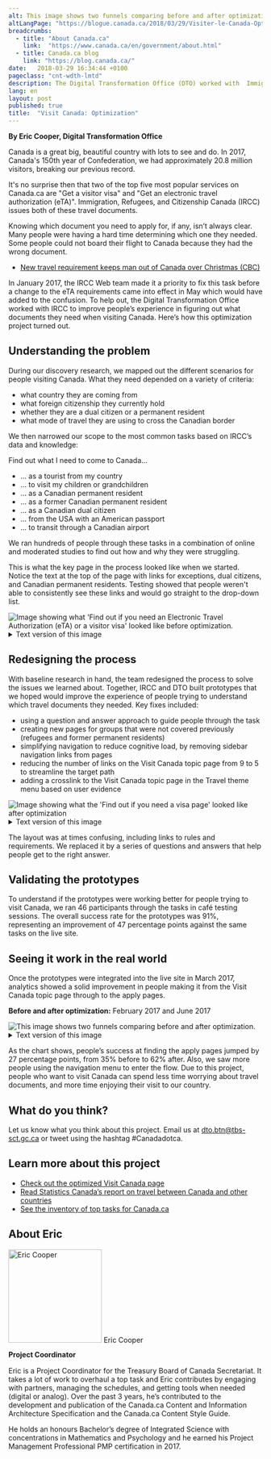 ```yaml
---
alt: This image shows two funnels comparing before and after optimization.
altLangPage: "https://blogue.canada.ca/2018/03/29/Visiter-le-Canada-Optimisation.html"
breadcrumbs:
  - title: "About Canada.ca"
    link:  "https://www.canada.ca/en/government/about.html"
  - title: Canada.ca blog
    link: "https://blog.canada.ca/"
date:   2018-03-29 16:34:44 +0100
pageclass: "cnt-wdth-lmtd"
description: The Digital Transformation Office (DTO) worked with  Immigration, Refugees, and Citizenship Canada (IRCC) to improve people’s experience in figuring out what documents they need when visiting Canada. Here’s how this optimization project turned out.
lang: en
layout: post
published: true
title:  "Visit Canada: Optimization"
---
```

**By Eric Cooper, Digital Transformation Office**

Canada is a great big, beautiful country with lots to see and do. In 2017, Canada's 150th year of Confederation, we had approximately 20.8 million visitors, breaking our previous record.

It's no surprise then that two of the top five most popular services on Canada.ca are "Get a visitor visa" and "Get an electronic travel authorization (eTA)". Immigration, Refugees, and Citizenship Canada (IRCC) issues both of these travel documents.

Knowing which document you need to apply for, if any, isn’t always clear. Many people were having a hard time determining which one they needed. Some people could not board their flight to Canada because they had the wrong document.

* [New travel requirement keeps man out of Canada over Christmas (CBC)](http://www.cbc.ca/news/canada/nova-scotia/travel-security-eta-document-england-electronic-travel-authorization-1.3916927)

In January 2017, the IRCC Web team made it a priority to fix this task before a change to the eTA requirements came into effect in May which would have added to the confusion. To help out, the Digital Transformation Office worked with IRCC to improve people’s experience in figuring out what documents they need when visiting Canada. Here’s how this optimization project turned out.

## Understanding the problem

During our discovery research, we mapped out the different scenarios for people visiting Canada. What they need depended on a variety of criteria:

- what country they are coming from
- what foreign citizenship they currently hold
- whether they are a dual citizen or a permanent resident
- what mode of travel they are using to cross the Canadian border


We then narrowed our scope to the most common tasks based on IRCC’s data and knowledge:

Find out what I need to come to Canada...

- ... as a tourist from my country
- ... to visit my children or grandchildren
- ... as a Canadian permanent resident
- ... as a former Canadian permanent resident
- ... as a Canadian dual citizen
- ... from the USA with an American passport
- ... to transit through a Canadian airport

We ran hundreds of people through these tasks in a combination of online and moderated studies to find out how and why they were struggling.

This is what the key page in the process looked like when we started. Notice the text at the top of the page with links for exceptions, dual citizens, and Canadian permanent residents. Testing showed that people weren't able to consistently see these links and would go straight to the drop-down list.

<img class="img-responsive border" src="{{ site.baseurl }}/{{ page.lang }}/images/eTA-AVE/VisaETA-before.jpg" alt="Image showing what 'Find out if you need an Electronic Travel Authorization (eTA) or a visitor visa' looked like before optimization.">

<details>
	<summary>Text version of this image</summary>
	<p>This image shows what the “Find out if you need an Electronic Travel Authorization (eTA) or a visitor visa” page looked like before it was optimized.</p>
	<p>There are two paragraphs of text with four links embedded in them. Below that, in a blue box, is more text with a drop down menu of countries. At the bottom of the page are three large related links in boxes. On the left side of the page is a left-hand navigation table with links to:</p>
	<ul>
		<li>visit as a tourist</li>
		<li>visit your children or grandchildren</li>
		<li>visit on business</li>
		<li>extend your stay</li>
		<li>transit through Canada</li>
	</ul>
</details>

## Redesigning the process

With baseline research in hand, the team redesigned the process to solve the issues we learned about. Together, IRCC and DTO built prototypes that we hoped would improve the experience of people trying to understand which travel documents they needed. Key fixes included:

- using a question and answer approach to guide people through the task
- creating new pages for groups that were not covered previously (refugees and former permanent residents)
- simplifying navigation to reduce cognitive load, by removing sidebar navigation links from pages
- reducing the number of links on the Visit Canada topic page from 9 to 5 to streamline the target path
- adding a crosslink to the Visit Canada topic page in the Travel theme menu based on user evidence

<img class="img-responsive border" src="{{ site.baseurl }}/{{ page.lang }}/images/eTA-AVE/VisaETA-after.jpg" alt="Image showing what the 'Find out if you need a visa page' looked like after optimization">

<details>
	<summary>Text version of this image</summary>
	<p>This image shows the “Find out if you need a visa” page after optimization.</p><p> It has a small paragraph of text followed by “You are:” and then five possible selections:</p>
	<ul>
		<li>a citizen of Canada and another country (dual citizen)</li>
		<li>a permanent resident of Canada (PR Card)</li>
		<li>a refugee travelling with a document for non-citizens</li>
		<li>a stateless person travelling with an alien’s passport</li>
		<li>a former resident of Canada, but have not been back for many years</li>
		<li>none of the above</li>
	</ul>
</details>

The layout was at times confusing, including links to rules and requirements. We replaced it by a series of questions and answers that help people get to the right answer.

## Validating the prototypes

To understand if the prototypes were working better for people trying to visit Canada, we ran 46 participants through the tasks in café testing sessions. The overall success rate for the prototypes was 91%, representing an improvement of 47 percentage points against the same tasks on the live site.

## Seeing it work in the real world

Once the prototypes were integrated into the live site in March 2017, analytics showed a solid improvement in people making it from the Visit Canada topic page through to the apply pages.

**Before and after optimization:** February 2017 and June 2017

<img class="img-responsive border" src="{{ site.baseurl }}/{{ page.lang }}/images/eTA-AVE/VisaETA-funnels2.JPG" alt="This image shows two funnels comparing before and after optimization.">

<details>
	<summary>Text version of this image</summary>
	<p>This image shows two funnels comparing before and after optimization the number of people who went from the Visit Canada topic page to any of the following pages:</p>
	<ul>
		<li>find out if you need an Electronic travel authorization (eTA) or a visitor visa</li>
		<li>apply for a visitor visa</li>
		<li>apply for an eTA</li>
	</ul>
	<p>Before optimization, 35% of clicks from the Visit Canada topic page went to one of those pages.</p>
	<p>After optimization, it was 62%, meaning the topic page was more effective at driving people to those pages. There were also 10% more entries to the Visit Canada topic page through the megamenu after optimization.</p>
</details>

As the chart shows, people’s success at finding the apply pages jumped by 27 percentage points, from 35% before to 62% after. Also, we saw more people using the navigation menu to enter the flow. Due to this project, people who want to visit Canada can spend less time worrying about travel documents, and more time enjoying their visit to our country.

## What do you think?

Let us know what you think about this project. Email us at [dto.btn@tbs-sct.gc.ca](mailto:dto.btn@tbs-sct.gc.ca) or tweet using the hashtag #Canadadotca.

## Learn more about this project

- [Check out the optimized Visit Canada page](https://www.canada.ca/en/immigration-refugees-citizenship/services/visit-canada.html)
- [Read Statistics Canada’s report on travel between Canada and other countries](http://www.statcan.gc.ca/daily-quotidien/180220/dq180220c-eng.htm)
- [See the inventory of top tasks for Canada.ca](https://www.canada.ca/en/government/about/top-tasks-for-canada-ca.html)

## About Eric

<div class="col-md-3 col-xs-12">
   <div class="pull-left" style="margin-bottom: 15px;">
   <img class="img-responsive"  style="margin-bottom: 15px;" src="{{ site.baseurl }}/{{ page.lang }}/images/DTO-aboutus/DTO_blog_photo_DSC_3047_277x370.jpg" width="185px" alt="Eric Cooper" />
    Eric Cooper<br>
    <b>Project Coordinator</b>
   </div>
</div>

<div class="col-md-9 col-xs-12">
	<figcaption>
	<p>Eric is a Project Coordinator for the Treasury Board of Canada Secretariat. It takes a lot of work to overhaul a top task and Eric contributes by engaging with partners, managing the schedules, and getting tools when needed (digital or analog). Over the past 3 years, he’s contributed to the development and publication of the Canada.ca Content and Information Architecture Specification and the Canada.ca Content Style Guide.</p>
	<p>He holds an honours Bachelor’s degree of Integrated Science with concentrations in Mathematics and Psychology and he earned his Project Management Professional PMP certification in 2017.</p>
	</figcaption>
</div>
